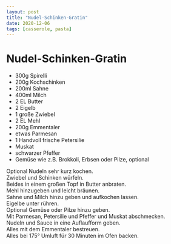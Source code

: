 ```yaml
---
layout: post
title: "Nudel-Schinken-Gratin"
date: 2020-12-06
tags: [casserole, pasta]
---
```

# Nudel-Schinken-Gratin

- 300g Spirelli
- 200g Kochschinken
- 200ml Sahne
- 400ml Milch
- 2 EL Butter
- 2 Eigelb
- 1 große Zwiebel
- 2 EL Mehl
- 200g Emmentaler
- etwas Parmesan
- 1 Handvoll frische Petersilie
- Muskat
- schwarzer Pfeffer
- Gemüse wie z.B. Brokkoli, Erbsen oder Pilze, optional

Optional Nudeln sehr kurz kochen.  
Zwiebel und Schinken würfeln.  
Beides in einem großen Topf in Butter anbraten.  
Mehl hinzugeben und leicht bräunen.  
Sahne und Milch hinzu geben und aufkochen lassen.  
Eigelbe unter rühren.  
Optional Gemüse oder Pilze hinzu geben.  
Mit Parmesan, Petersilie und Pfeffer und Muskat abschmecken.  
Nudeln und Sauce in eine Auflaufform geben.  
Alles mit dem Emmentaler bestreuen.  
Alles bei 175° Umluft für 30 Minuten im Ofen backen.  
